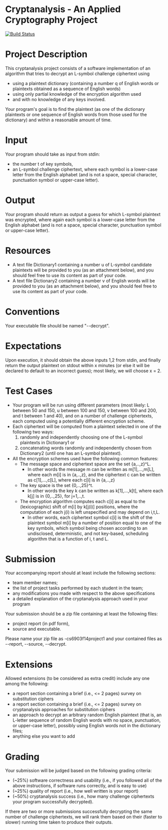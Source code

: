 Cryptanalysis - An Applied Cryptography Project
===============================================
[![Build Status](https://travis-ci.org/sanghviharshit/Cryptanalysis.svg?branch=master)](https://travis-ci.org/sanghviharshit/Cryptanalysis)


# Project Description
This cryptanalysis project consists of a software implementation of an algorithm that tries to decrypt an L-symbol challenge ciphertext using
* using a plaintext dictionary (containing a number q of English words or plaintexts obtained as a sequence of English words)
* using only partial knowledge of the encryption algorithm used
* and with no knowledge of any keys involved.
 
Your program's goal is to find the plaintext (as one of the dictionary plaintexts or one sequence of English words from those used for the dictionary) and within a reasonable amount of time.

# Input
Your program should take as input from stdin:
* the number t of key symbols,
* an L-symbol challenge ciphertext, where each symbol is a lower-case letter from the English alphabet (and is not a space, special character, punctuation symbol or upper-case letter). 

# Output
Your program should return as output a guess for which L-symbol plaintext was encrypted, where again each symbol is a lower-case letter from the English alphabet (and is not a space, special character, punctuation symbol or upper-case letter).

# Resources
* A text file Dictionary1 containing a number u of L-symbol candidate plaintexts will be provided to you (as an attachment below), and you should feel free to use its content as part of your code. 
* A text file Dictionary2 containing a number v of English words will be provided to you (as an attachment below), and you should feel free to use its content as part of your code.

# Conventions
Your executable file should be named "<last name1>-<last name2>-decrypt". 

# Expectations
Upon execution, it should obtain the above inputs 1,2 from stdin, and finally return the output plaintext on stdout within x minutes (or else it will be declared to default to an incorrect guess); most likely, we will choose x = 2.

# Test Cases
* Your program will be run using different parameters (most likely: L between 50 and 150, u between 100 and 150, v between 100 and 200, and t between 1 and 40), and on a number of challenge ciphertexts, each computed using a potentially different encryption scheme. 
* Each ciphertext will be computed from a plaintext selected in one of the following two ways:
    1. randomly and independently choosing one of the L-symbol plaintexts in Dictionary1 or
    2. concatenating words randomly and independently chosen from Dictionary2 (until one has an L-symbol plaintext).
* All the encryption schemes used have the following common features:
    * The message space and ciphertext space are the set {a,..,z}^L. 
        * In other words the message m can be written as m[1],...,m[L], where each m[i] is in {a,..,z}, and the ciphertext c can be written as c[1],...,c[L], where each c[i] is in {a,..,z}
    * The key space is the set {0,..,25}^t. 
        * In other words the key k can be written as k[1],...,k[t], where each k[j] is in {0,..,25}, for j=1,..,t.
    * The encryption algorithm computes each c[i] as equal to the (lexicographic) shift of m[i] by k[j(i)] positions, where the computation of each j(i) is left unspecified and may depend on i,t,L.
    	* In other words, each ciphertext symbol c[i] is the shift of the plaintext symbol m[i] by a number of position equal to one of the key symbols, which symbol being chosen according to an undisclosed, deterministic, and not key-based, scheduling algorithm that is a function of i, t and L.

# Submission 
Your accompanying report should at least include the following sections:
* team member names;
* the list of project tasks performed by each student in the team;
* any modifications you made with respect to the above specifications
* a detailed explanation of the cryptanalysis approach used in your program

Your submission should be a zip file containing at least the following files:
* project report (in pdf form),
* source and executable. 

Please name your zip file as <last-name1><last-name2>-cs6903f14project1 and your contained files as <last-name1>-<last-name2>-report, <last-name1>-<last-name2>-source, <last-name1>-<last-name2>-decrypt. 

# Extensions
Allowed extensions (to be considered as extra credit) include any one among the following:
* a report section containing a brief (i.e., <= 2 pages) survey on substitution ciphers
* a report section containing a brief (i.e., <= 2 pages) survey on cryptanalysis approaches for substitution ciphers
* an approach to decrypt an arbitrary random English plaintext (that is, an L-letter sequence of random English words with no space, punctuation, or upper-case letter), possibly using English words not in the dictionary files;
* anything else you want to add

# Grading
Your submission will be judged based on the following grading criteria:
* (~25%) software correctness and usability (i.e., if you followed all of the above instructions, if software runs correctly, and is easy to use)
* (~25%) quality of report (i.e., how well written is your report)
* (~50%) cryptanalysis success (i.e., how many challenge ciphertexts your program successfully decrypted). 

If there are two or more submissions successfully decrypting the same number of challenge ciphertexts, we will rank them based on their (faster to slower) running time taken to produce their outputs.
